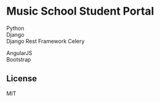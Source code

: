 
# Music School Student Portal

  Python  
  Django  
  Django Rest Framework
  Celery  

  AngularJS  
  Bootstrap

## License

  MIT